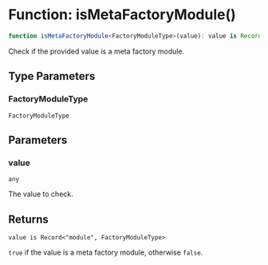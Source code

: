 # Function: isMetaFactoryModule()

```ts
function isMetaFactoryModule<FactoryModuleType>(value): value is Record<"module", FactoryModuleType>;
```

Check if the provided value is a meta factory module.

## Type Parameters

### FactoryModuleType

`FactoryModuleType`

## Parameters

### value

`any`

The value to check.

## Returns

`value is Record<"module", FactoryModuleType>`

`true` if the value is a meta factory module, otherwise `false`.
